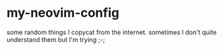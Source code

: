 # my-neovim-config

some random things I copycat from the internet. sometimes I don't quite understand them but I'm trying ;-;
